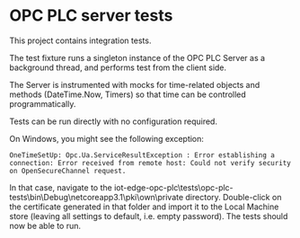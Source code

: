 # OPC PLC server tests
This project contains integration tests.

The test fixture runs a singleton instance of the OPC PLC Server as a background thread, and performs test from the client side.

The Server is instrumented with mocks for time-related objects and methods (DateTime.Now, Timers) so
that time can be controlled programmatically.

Tests can be run directly with no configuration required.

On Windows, you might see the following exception:
```
OneTimeSetUp: Opc.Ua.ServiceResultException : Error establishing a connection: Error received from remote host: Could not verify security on OpenSecureChannel request.
```

In that case, navigate to the iot-edge-opc-plc\tests\opc-plc-tests\bin\Debug\netcoreapp3.1\pki\own\private directory. Double-click on the certificate generated in that folder and import it to the Local Machine store (leaving all settings to default, i.e. empty password). The tests should now be able to run.

